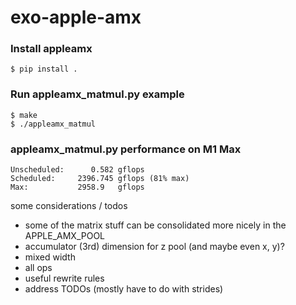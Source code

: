 # exo-apple-amx

### Install appleamx

```console
$ pip install .
```

### Run appleamx_matmul.py example

```console
$ make
$ ./appleamx_matmul
```

### appleamx_matmul.py performance on M1 Max

```
Unscheduled:      0.582 gflops
Scheduled:     2396.745 gflops (81% max)
Max:           2958.9   gflops
```

some considerations / todos
* some of the matrix stuff can be consolidated more nicely in the APPLE_AMX_POOL
* accumulator (3rd) dimension for z pool (and maybe even x, y)?
* mixed width
* all ops
* useful rewrite rules
* address TODOs (mostly have to do with strides)
